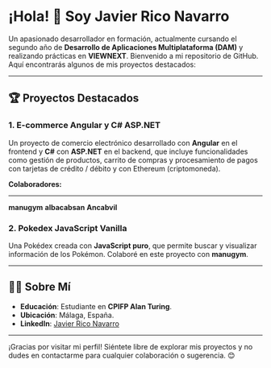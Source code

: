 # ¡Hola! 👋 Soy Javier Rico Navarro

Un apasionado desarrollador en formación, actualmente cursando el segundo año de **Desarrollo de Aplicaciones Multiplataforma (DAM)** y realizando prácticas en **VIEWNEXT**. Bienvenido a mi repositorio de GitHub. Aquí encontrarás algunos de mis proyectos destacados:

---

## 🏆 Proyectos Destacados

### 1. **E-commerce Angular y C# ASP.NET**
Un proyecto de comercio electrónico desarrollado con **Angular** en el frontend y **C#** con **ASP.NET** en el backend, que incluye funcionalidades como gestión de productos, carrito de compras y procesamiento de pagos con tarjetas de crédito / débito y con Ethereum (criptomoneda).

**Colaboradores:**

---

**manugym**
**albacabsan**
**Ancabvil**

### 2. **Pokedex JavaScript Vanilla**
Una Pokédex creada con **JavaScript puro**, que permite buscar y visualizar información de los Pokémon. Colaboré en este proyecto con **manugym**.

---

## 👨‍💻 Sobre Mí

- **Educación**: Estudiante en **CPIFP Alan Turing**.
- **Ubicación**: Málaga, España.
- **LinkedIn**: [Javier Rico Navarro](#)

---

¡Gracias por visitar mi perfil! Siéntete libre de explorar mis proyectos y no dudes en contactarme para cualquier colaboración o sugerencia. 😊
